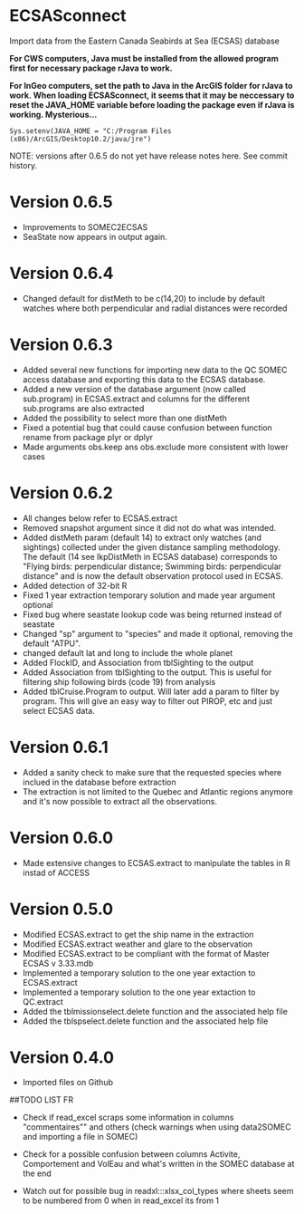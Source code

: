 ECSASconnect
=======
Import data from the Eastern Canada Seabirds at Sea (ECSAS) database

**For CWS computers, Java must be installed from the allowed program first for necessary package rJava to work.**

**For InGeo computers, set the path to Java in the ArcGIS folder for rJava to work. When loading ECSASconnect, it seems that it may be neccessary to reset the JAVA_HOME variable before loading the package even if rJava is working. Mysterious...**

`Sys.setenv(JAVA_HOME = "C:/Program Files (x86)/ArcGIS/Desktop10.2/java/jre")`

NOTE: versions after 0.6.5 do not yet have release notes here. See commit history.


Version 0.6.5
=======
* Improvements to SOMEC2ECSAS
* SeaState now appears in output again.

Version 0.6.4
=======
* Changed default for distMeth to be c(14,20) to include by default watches where both perpendicular and radial distances were recorded 


Version 0.6.3
=======
* Added several new functions for importing new data to the QC SOMEC access database and exporting this data to the ECSAS database. 
* Added a new version of the database argument (now called sub.program) in ECSAS.extract and columns for the different sub.programs are also extracted
* Added the possibility to select more than one distMeth
* Fixed a potential bug that could cause confusion between function rename from package plyr or dplyr
* Made arguments obs.keep ans obs.exclude more consistent with lower cases

Version 0.6.2
=======
* All changes below refer to ECSAS.extract
* Removed snapshot argument since it did not do what was intended.
* Added distMeth param (default 14) to extract only watches (and sightings) collected under the given distance sampling
 methodology. The default (14 see lkpDistMeth in ECSAS database) corresponds to "Flying birds: perpendicular distance;
 Swimming birds: perpendicular distance" and is now the default observation protocol used in ECSAS.
* Added detection of 32-bit R
* Fixed 1 year extraction temporary solution and made year argument optional
* Fixed bug where seastate lookup code was being returned instead of seastate
* Changed "sp" argument to "species" and made it optional, removing the default "ATPU".
* changed default lat and long to include the whole planet
* Added FlockID, and Association from tblSighting to the output
* Added Association from tblSighting to the output. This is useful for filtering ship following birds (code 19) from analysis
* Added tblCruise.Program to output. Will later add a param to filter by program. This will give an easy way to filter
 out PIROP, etc and just select ECSAS data.

Version 0.6.1
=======
* Added a sanity check to make sure that the requested species where inclued in the database before extraction
* The extraction is not limited to the Quebec and Atlantic regions anymore and it's now possible to extract all the observations. 

Version 0.6.0
=======
* Made extensive changes to ECSAS.extract to manipulate the tables in R instad of ACCESS

Version 0.5.0
=======
* Modified ECSAS.extract to get the ship name in the extraction
* Modified ECSAS.extract weather and glare to the observation
* Modified ECSAS.extract to be compliant with the format of Master ECSAS v 3.33.mdb
* Implemented a temporary solution to the one year extaction to ECSAS.extract
* Implemented a temporary solution to the one year extaction to QC.extract
* Added the tblmissionselect.delete function and the associated help file
* Added the tblspselect.delete function and the associated help file

Version 0.4.0
=======
* Imported files on Github


##TODO LIST FR

- Check if read_excel scraps some information in columns "commentaires"" and others (check warnings when using data2SOMEC and importing a file in SOMEC)

- Check for a possible confusion between columns Activite, Comportement and VolEau and what's written in the SOMEC database at the end

- Watch out for possible bug in readxl:::xlsx_col_types where sheets seem to be numbered from 0 when in read_excel its from 1




